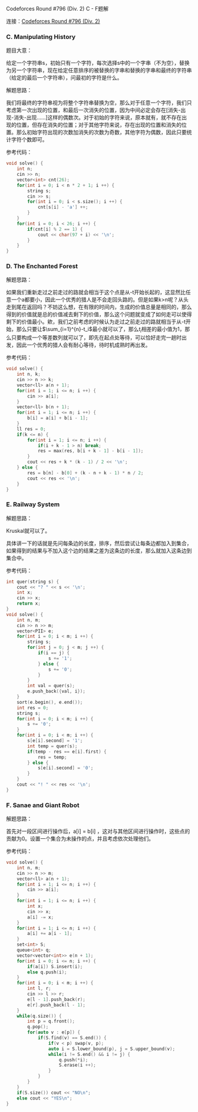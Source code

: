 Codeforces Round #796 (Div. 2) C - F题解

连接：[Codeforces Round #796 (Div. 2)](https://codeforc.es/contest/1688)

### C. Manipulating History

题目大意：

给定一个字符串s，初始只有一个字符，每次选择s中的一个字串（不为空），替换为另一个字符串，现在给定任意排序的被替换的字串和替换的字串和最终的字符串（给定的最后一个字符串），问最初的字符是什么。

解题思路：

我们将最终的字符串视为将整个字符串替换为空，那么对于任意一个字符，我们只考虑第一次出现的位置，和最后一次消失的位置，因为中间必定会存在[消失-出现-消失-出现……]这样的偶数次。对于初始的字符来说，原本就有，就不存在出现的位置，但存在消失的位置；对于其他字符来说，存在出现的位置和消失的位置。那么初始字符出现的次数加消失的次数为奇数，其他字符为偶数，因此只要统计字符个数即可。

参考代码：

```cpp
void solve() {
    int n;
    cin >> n;
    vector<int> cnt(26);
    for(int i = 0; i < n * 2 + 1; i ++) {
        string s;
        cin >> s;
        for(int i = 0; i < s.size(); i ++) {
            cnt[s[i] - 'a'] ++;
        }
    }
    for(int i = 0; i < 26; i ++) {
        if(cnt[i] % 2 == 1) {
            cout << char(97 + i) << '\n';
        }
    }
}
```

### D. The Enchanted Forest

解题思路：

如果我们重新走过之前走过的路就会相当于这个点是从-t开始长起的，这显然比任意一个a都要小，因此一个优秀的猎人是不会走回头路的。但是如果k>n呢？从头走到尾在返回吗？不妨这么想，在有限的时间内，生成的价值总量是相同的，那么得到的价值就是总的价值减去剩下的价值，那么这个问题就变成了如何走可以使得剩下的价值最小。欸，我们之前考虑的时候认为走过之前走过的路就相当于从-t开始，那么只要让$\sum_{i=1}^{n}-t_i$最小就可以了，那么$t_i$相差的最小值为1，那么只要构成一个等差数列就可以了，即先在起点处等待，可以恰好走完一趟时出发，因此一个优秀的猎人会有耐心等待，待时机成熟时再出发。

参考代码：

```cpp
void solve() {
    int n, k;
    cin >> n >> k;
    vector<ll> a(n + 1);
    for(int i = 1; i <= n; i ++) {
        cin >> a[i];
    }
    vector<ll> b(n + 1);
    for(int i = 1; i <= n; i ++) {
        b[i] = a[i] + b[i - 1];
    }
    ll res = 0;
    if(k <= n) {
        for(int i = 1; i <= n; i ++) {
            if(i + k - 1 > n) break;
            res = max(res, b[i + k - 1] - b[i - 1]);
        }
        cout << res + k * (k - 1) / 2 << '\n';
    } else {
        res = b[n] - b[0] + (k - n + k - 1) * n / 2;
        cout << res << '\n'; 
    }
}
```

### E. Railway System

解题思路：

Kruskal就可以了。

具体讲一下的话就是先问每条边的长度，排序，然后尝试让每条边都加入到集合，如果得到的结果与不加入这个边的结果之差为这条边的长度，那么就加入这条边到集合中。

参考代码：

```cpp
int quer(string s) {
    cout << "? " << s << '\n';
    int x;
    cin >> x;
    return x;
}
void solve() {
    int n, m;
    cin >> n >> m;
    vector<PII> e;
    for(int i = 0; i < m; i ++) {
        string s;
        for(int j = 0; j < m; j ++) {
            if(i == j) {
                s += '1';
            } else {
                s += '0';
            }
        }
        int val = quer(s);
        e.push_back({val, i});
    }
    sort(e.begin(), e.end());
    int res = 0;
    string s;
    for(int i = 0; i < m; i ++) {
        s += '0';
    }
    for(int i = 0; i < m; i ++) {
        s[e[i].second] = '1';
        int temp = quer(s);
        if(temp - res == e[i].first) {
            res = temp;
        } else {
            s[e[i].second] = '0';
        }
    }
    cout << "! " << res << '\n';
}
```



### F. Sanae and Giant Robot

解题思路：

首先对一段区间进行操作后，a[i] = b[i] ，这对与其他区间进行操作时，这些点的贡献为0。设置一个集合为未操作的点，并且考虑依次处理他们。

参考代码：

```cpp
void solve() {
    int n, m;
    cin >> n >> m;
    vector<ll> a(n + 1);
    for(int i = 1; i <= n; i ++) {
        cin >> a[i];
    }
    for(int i = 1; i <= n; i ++) {
        int x;
        cin >> x;
        a[i] -= x;
    }
    for(int i = 1; i <= n; i ++) {
        a[i] += a[i - 1];
    }
    set<int> S;
    queue<int> q;
    vector<vector<int>> e(n + 1);
    for(int i = 0; i <= n; i ++) {
        if(a[i]) S.insert(i);
        else q.push(i);
    }
    for(int i = 0; i < m; i ++) {
        int l, r;
        cin >> l >> r;
        e[l - 1].push_back(r);
        e[r].push_back(l - 1);
    }
    while(q.size()) {
        int p = q.front();
        q.pop();
        for(auto v : e[p]) {
            if(S.find(v) == S.end()) {
                if(v < p) swap(v, p);
                auto i = S.lower_bound(p), j = S.upper_bound(v);
                while(i != S.end() && i != j) {
                    q.push(*i);
                    S.erase(i ++);
                }
            }
        }
    }
    if(S.size()) cout << "NO\n";
    else cout << "YES\n";
}
```

